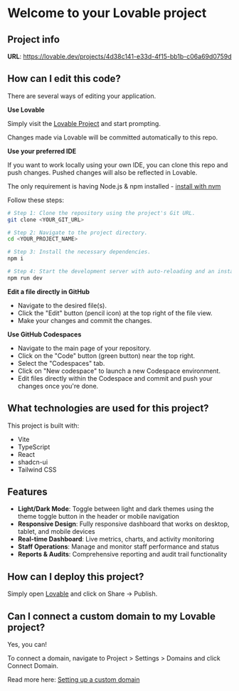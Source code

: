 # Welcome to your Lovable project

## Project info

**URL**: https://lovable.dev/projects/4d38c141-e33d-4f15-bb1b-c06a69d0759d

## How can I edit this code?

There are several ways of editing your application.

**Use Lovable**

Simply visit the [Lovable Project](https://lovable.dev/projects/4d38c141-e33d-4f15-bb1b-c06a69d0759d) and start prompting.

Changes made via Lovable will be committed automatically to this repo.

**Use your preferred IDE**

If you want to work locally using your own IDE, you can clone this repo and push changes. Pushed changes will also be reflected in Lovable.

The only requirement is having Node.js & npm installed - [install with nvm](https://github.com/nvm-sh/nvm#installing-and-updating)

Follow these steps:

```sh
# Step 1: Clone the repository using the project's Git URL.
git clone <YOUR_GIT_URL>

# Step 2: Navigate to the project directory.
cd <YOUR_PROJECT_NAME>

# Step 3: Install the necessary dependencies.
npm i

# Step 4: Start the development server with auto-reloading and an instant preview.
npm run dev
```

**Edit a file directly in GitHub**

- Navigate to the desired file(s).
- Click the "Edit" button (pencil icon) at the top right of the file view.
- Make your changes and commit the changes.

**Use GitHub Codespaces**

- Navigate to the main page of your repository.
- Click on the "Code" button (green button) near the top right.
- Select the "Codespaces" tab.
- Click on "New codespace" to launch a new Codespace environment.
- Edit files directly within the Codespace and commit and push your changes once you're done.

## What technologies are used for this project?

This project is built with:

- Vite
- TypeScript
- React
- shadcn-ui
- Tailwind CSS

## Features

- **Light/Dark Mode**: Toggle between light and dark themes using the theme toggle button in the header or mobile navigation
- **Responsive Design**: Fully responsive dashboard that works on desktop, tablet, and mobile devices
- **Real-time Dashboard**: Live metrics, charts, and activity monitoring
- **Staff Operations**: Manage and monitor staff performance and status
- **Reports & Audits**: Comprehensive reporting and audit trail functionality

## How can I deploy this project?

Simply open [Lovable](https://lovable.dev/projects/4d38c141-e33d-4f15-bb1b-c06a69d0759d) and click on Share -> Publish.

## Can I connect a custom domain to my Lovable project?

Yes, you can!

To connect a domain, navigate to Project > Settings > Domains and click Connect Domain.

Read more here: [Setting up a custom domain](https://docs.lovable.dev/tips-tricks/custom-domain#step-by-step-guide)
